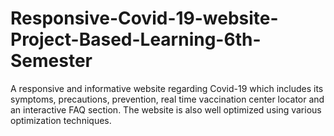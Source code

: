 # Responsive-Covid-19-website-Project-Based-Learning-6th-Semester
A responsive and informative website regarding Covid-19 which includes its symptoms, precautions, prevention, real time vaccination center locator and an interactive FAQ section. The website is also well optimized using various optimization techniques.
